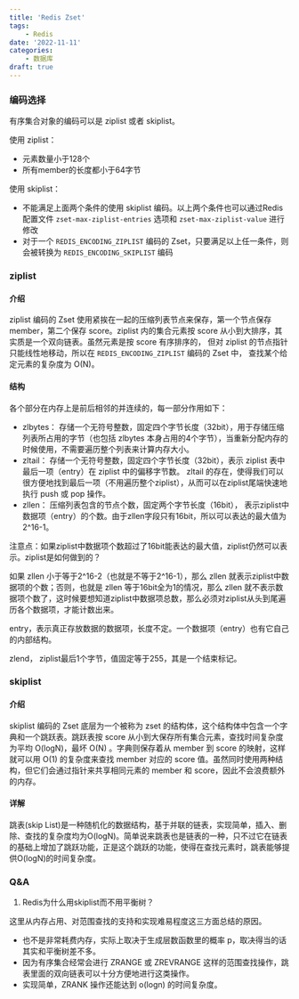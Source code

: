 ```yaml
---
title: 'Redis Zset'
tags:
    - Redis
date: '2022-11-11'
categories:
    - 数据库
draft: true
---
```


### 编码选择

有序集合对象的编码可以是 ziplist 或者 skiplist。

使用 ziplist：
- 元素数量小于128个
- 所有member的长度都小于64字节

使用 skiplist：
- 不能满足上面两个条件的使用 skiplist 编码。以上两个条件也可以通过Redis配置文件 `zset-max-ziplist-entries` 选项和 `zset-max-ziplist-value` 进行修改
- 对于一个 `REDIS_ENCODING_ZIPLIST` 编码的 Zset，只要满足以上任一条件，则会被转换为 `REDIS_ENCODING_SKIPLIST` 编码

### ziplist

#### 介绍
ziplist 编码的 Zset 使用紧挨在一起的压缩列表节点来保存，第一个节点保存 member，第二个保存 score。ziplist 内的集合元素按 score 从小到大排序，其实质是一个双向链表。虽然元素是按 score 有序排序的， 但对 ziplist 的节点指针只能线性地移动，所以在 `REDIS_ENCODING_ZIPLIST` 编码的 Zset 中， 查找某个给定元素的复杂度为 O(N)。

#### 结构

各个部分在内存上是前后相邻的并连续的，每一部分作用如下：

- zlbytes： 存储一个无符号整数，固定四个字节长度（32bit），用于存储压缩列表所占用的字节（也包括 zlbytes 本身占用的4个字节），当重新分配内存的时候使用，不需要遍历整个列表来计算内存大小。
- zltail： 存储一个无符号整数，固定四个字节长度（32bit），表示 ziplist 表中最后一项（entry）在 ziplist 中的偏移字节数。 zltail 的存在，使得我们可以很方便地找到最后一项（不用遍历整个ziplist），从而可以在ziplist尾端快速地执行 push 或 pop 操作。
- zllen： 压缩列表包含的节点个数，固定两个字节长度（16bit）， 表示ziplist中数据项（entry）的个数。由于zllen字段只有16bit，所以可以表达的最大值为2^16-1。

注意点：如果ziplist中数据项个数超过了16bit能表达的最大值，ziplist仍然可以表示。ziplist是如何做到的？

如果 zllen 小于等于2^16-2（也就是不等于2^16-1），那么 zllen 就表示ziplist中数据项的个数；否则，也就是 zllen 等于16bit全为1的情况，那么 zllen 就不表示数据项个数了，这时候要想知道ziplist中数据项总数，那么必须对ziplist从头到尾遍历各个数据项，才能计数出来。

entry，表示真正存放数据的数据项，长度不定。一个数据项（entry）也有它自己的内部结构。

zlend， ziplist最后1个字节，值固定等于255，其是一个结束标记。


### skiplist

#### 介绍

skiplist 编码的 Zset 底层为一个被称为 zset 的结构体，这个结构体中包含一个字典和一个跳跃表。跳跃表按 score 从小到大保存所有集合元素，查找时间复杂度为平均 O(logN)，最坏 O(N) 。字典则保存着从 member 到 score 的映射，这样就可以用 O(1) 的复杂度来查找 member 对应的 score 值。虽然同时使用两种结构，但它们会通过指针来共享相同元素的 member 和 score，因此不会浪费额外的内存。

#### 详解

跳表(skip List)是一种随机化的数据结构，基于并联的链表，实现简单，插入、删除、查找的复杂度均为O(logN)。简单说来跳表也是链表的一种，只不过它在链表的基础上增加了跳跃功能，正是这个跳跃的功能，使得在查找元素时，跳表能够提供O(logN)的时间复杂度。

### Q&A 

1. Redis为什么用skiplist而不用平衡树？

这里从内存占用、对范围查找的支持和实现难易程度这三方面总结的原因。

- 也不是非常耗费内存，实际上取决于生成层数函数里的概率 p，取决得当的话其实和平衡树差不多。
- 因为有序集合经常会进行 ZRANGE 或 ZREVRANGE 这样的范围查找操作，跳表里面的双向链表可以十分方便地进行这类操作。
- 实现简单，ZRANK 操作还能达到 o(logn) 的时间复杂度。